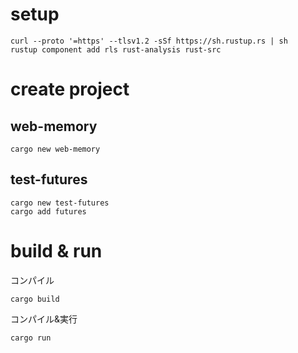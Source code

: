 # setup
```
curl --proto '=https' --tlsv1.2 -sSf https://sh.rustup.rs | sh
rustup component add rls rust-analysis rust-src
```

# create project
## web-memory
```
cargo new web-memory
```

## test-futures
```
cargo new test-futures
cargo add futures
```

# build & run
コンパイル
```
cargo build
```

コンパイル&実行
```
cargo run
```
